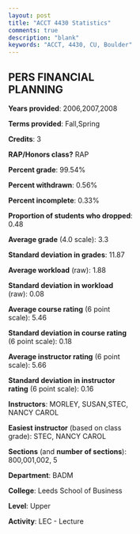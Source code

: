 ```yaml
---
layout: post
title: "ACCT 4430 Statistics"
comments: true
description: "blank"
keywords: "ACCT, 4430, CU, Boulder"
--- 
```

<head>
<script src="https://ajax.googleapis.com/ajax/libs/jquery/2.1.3/jquery.min.js"></script>
<script src="https://dl.dropboxusercontent.com/s/pc42nxpaw1ea4o9/highcharts.js?dl=0"></script>
<!-- <script src="../assets/js/highcharts.js"></script> -->
<style type="text/css">@font-face {
	font-family: "Bebas Neue";
	src: url(https://www.filehosting.org/file/details/544349/BebasNeue%20Regular.otf) format("opentype");
	}
	h1.Bebas { 
		font-family: "Bebas Neue", Verdana, Tahoma;
	}
</style>
</head>
<body>
	<div id="container" style="float: right; width: 45%; height: 88%; margin-left: 2.5%; margin-right: 2.5%;"></div>
	<script language="JavaScript">
		$(document).ready(function() {
		var chart = {type: 'column'};
		var title = {text: 'Grade Distribution'};
		var xAxis = {categories: ['A','B','C','D','F'],crosshair: true};
		var yAxis = {min: 0,title: {text: 'Percentage'}};
		var tooltip = {headerFormat: '<center><b><span style="font-size:20px">{point.key}</span></b></center>',
		               pointFormat: '<td style="padding:0"><b>{point.y:.1f}%</b></td>',
		               footerFormat: '</table>',shared: true,useHTML: true};
		var plotOptions = {column: {pointPadding: 0.0,borderWidth: 0}};  
		var credits = {enabled: false};var series= [{name: 'Percent',data: [51.82,37.29,9.44,1.21,0.24,]}];
		var json = {};
		json.chart = chart;
		json.title = title;
		json.tooltip = tooltip;
		json.xAxis = xAxis;
		json.yAxis = yAxis;  
		json.series = series;
		json.plotOptions = plotOptions;  
		json.credits = credits;
		$('#container').highcharts(json);
	});
	</script>
</body>
			   
## PERS FINANCIAL PLANNING

**Years provided**: 2006,2007,2008

**Terms provided**: Fall,Spring

**Credits**: 3

**RAP/Honors class?** RAP

**Percent grade**: 99.54%

**Percent withdrawn**: 0.56%

**Percent incomplete**: 0.33%

**Proportion of students who dropped**: 0.48

**Average grade** (4.0 scale): 3.3

**Standard deviation in grades**: 11.87

**Average workload** (raw): 1.88

**Standard deviation in workload** (raw): 0.08

**Average course rating** (6 point scale): 5.46

**Standard deviation in course rating** (6 point scale): 0.18

**Average instructor rating** (6 point scale): 5.66

**Standard deviation in instructor rating** (6 point scale): 0.16

**Instructors**: MORLEY, SUSAN,STEC, NANCY CAROL

**Easiest instructor** (based on class grade): STEC, NANCY CAROL

**Sections** (and **number of sections**): 800,001,002, 5

**Department**: BADM

**College**: Leeds School of Business

**Level**: Upper

**Activity**: LEC - Lecture